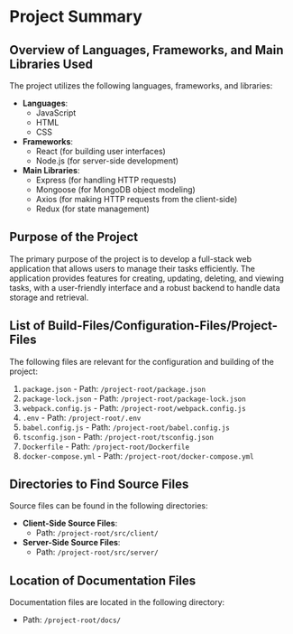 # Project Summary

## Overview of Languages, Frameworks, and Main Libraries Used
The project utilizes the following languages, frameworks, and libraries:
- **Languages**: 
  - JavaScript
  - HTML
  - CSS
- **Frameworks**: 
  - React (for building user interfaces)
  - Node.js (for server-side development)
- **Main Libraries**: 
  - Express (for handling HTTP requests)
  - Mongoose (for MongoDB object modeling)
  - Axios (for making HTTP requests from the client-side)
  - Redux (for state management)

## Purpose of the Project
The primary purpose of the project is to develop a full-stack web application that allows users to manage their tasks efficiently. The application provides features for creating, updating, deleting, and viewing tasks, with a user-friendly interface and a robust backend to handle data storage and retrieval.

## List of Build-Files/Configuration-Files/Project-Files
The following files are relevant for the configuration and building of the project:
1. `package.json` - Path: `/project-root/package.json`
2. `package-lock.json` - Path: `/project-root/package-lock.json`
3. `webpack.config.js` - Path: `/project-root/webpack.config.js`
4. `.env` - Path: `/project-root/.env`
5. `babel.config.js` - Path: `/project-root/babel.config.js`
6. `tsconfig.json` - Path: `/project-root/tsconfig.json`
7. `Dockerfile` - Path: `/project-root/Dockerfile`
8. `docker-compose.yml` - Path: `/project-root/docker-compose.yml`

## Directories to Find Source Files
Source files can be found in the following directories:
- **Client-Side Source Files**: 
  - Path: `/project-root/src/client/`
- **Server-Side Source Files**: 
  - Path: `/project-root/src/server/`

## Location of Documentation Files
Documentation files are located in the following directory:
- Path: `/project-root/docs/`